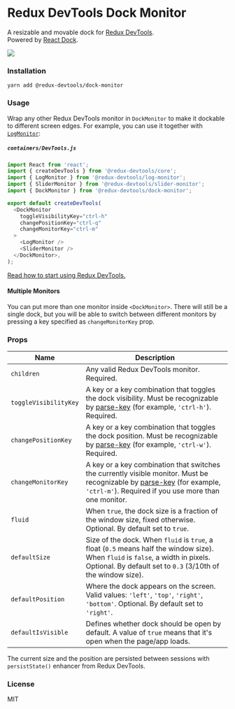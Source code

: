 # Redux DevTools Dock Monitor

A resizable and movable dock for [Redux DevTools](https://github.com/reduxjs/redux-devtools).  
Powered by [React Dock](https://github.com/reduxjs/redux-devtools/tree/main/packages/react-dock).

![](http://i.imgur.com/QbNzNW4.gif)

### Installation

```
yarn add @redux-devtools/dock-monitor
```

### Usage

Wrap any other Redux DevTools monitor in `DockMonitor` to make it dockable to different screen edges.
For example, you can use it together with [`LogMonitor`](https://github.com/reduxjs/redux-devtools/tree/master/packages/redux-devtools-log-monitor):

##### `containers/DevTools.js`

```js
import React from 'react';
import { createDevTools } from '@redux-devtools/core';
import { LogMonitor } from '@redux-devtools/log-monitor';
import { SliderMonitor } from '@redux-devtools/slider-monitor';
import { DockMonitor } from '@redux-devtools/dock-monitor';

export default createDevTools(
  <DockMonitor
    toggleVisibilityKey="ctrl-h"
    changePositionKey="ctrl-q"
    changeMonitorKey="ctrl-m"
  >
    <LogMonitor />
    <SliderMonitor />
  </DockMonitor>,
);
```

[Read how to start using Redux DevTools.](https://github.com/reduxjs/redux-devtools)

#### Multiple Monitors

You can put more than one monitor inside `<DockMonitor>`. There will still be a single dock, but you will be able to switch between different monitors by pressing a key specified as `changeMonitorKey` prop.

### Props

| Name                  | Description                                                                                                                                                                                                              |
| --------------------- | ------------------------------------------------------------------------------------------------------------------------------------------------------------------------------------------------------------------------ |
| `children`            | Any valid Redux DevTools monitor. Required.                                                                                                                                                                              |
| `toggleVisibilityKey` | A key or a key combination that toggles the dock visibility. Must be recognizable by [parse-key](https://github.com/thlorenz/parse-key) (for example, `'ctrl-h'`). Required.                                             |
| `changePositionKey`   | A key or a key combination that toggles the dock position. Must be recognizable by [parse-key](https://github.com/thlorenz/parse-key) (for example, `'ctrl-w'`). Required.                                               |
| `changeMonitorKey`    | A key or a key combination that switches the currently visible monitor. Must be recognizable by [parse-key](https://github.com/thlorenz/parse-key) (for example, `'ctrl-m'`). Required if you use more than one monitor. |
| `fluid`               | When `true`, the dock size is a fraction of the window size, fixed otherwise. Optional. By default set to `true`.                                                                                                        |
| `defaultSize`         | Size of the dock. When `fluid` is `true`, a float (`0.5` means half the window size). When `fluid` is `false`, a width in pixels. Optional. By default set to `0.3` (3/10th of the window size).                         |
| `defaultPosition`     | Where the dock appears on the screen. Valid values: `'left'`, `'top'`, `'right'`, `'bottom'`. Optional. By default set to `'right'`.                                                                                     |
| `defaultIsVisible`    | Defines whether dock should be open by default. A value of `true` means that it's open when the page/app loads.                                                                                                          |

The current size and the position are persisted between sessions with `persistState()` enhancer from Redux DevTools.

### License

MIT
